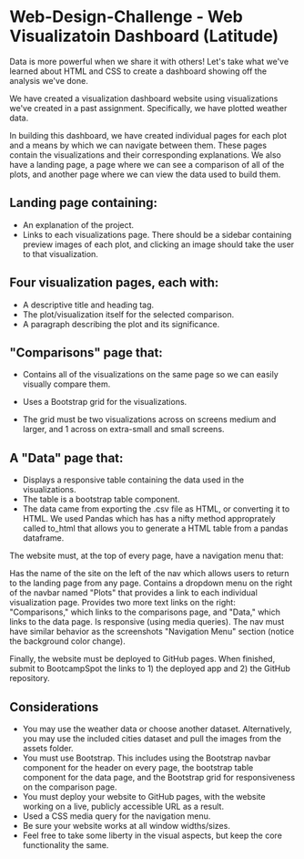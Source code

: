 # Web-Design-Challenge - Web Visualizatoin Dashboard (Latitude)
Data is more powerful when we share it with others! Let's take what we've learned about HTML and CSS to create a dashboard showing off the analysis we've done.

We have created a visualization dashboard website using visualizations we've created in a past assignment. Specifically, we have plotted weather data.

In building this dashboard, we have created individual pages for each plot and a means by which we can navigate between them. These pages contain the visualizations and their corresponding explanations. We also have a landing page, a page where we can see a comparison of all of the plots, and another page where we can view the data used to build them.


## Landing page containing:

* An explanation of the project.
* Links to each visualizations page. There should be a sidebar containing preview images of each plot, and clicking an image should take the user to that visualization.


## Four visualization pages, each with:

* A descriptive title and heading tag.
* The plot/visualization itself for the selected comparison.
* A paragraph describing the plot and its significance.


## "Comparisons" page that:

* Contains all of the visualizations on the same page so we can easily visually compare them.
* Uses a Bootstrap grid for the visualizations.

* The grid must be two visualizations across on screens medium and larger, and 1 across on extra-small and small screens.




## A "Data" page that:

* Displays a responsive table containing the data used in the visualizations.
* The table is a bootstrap table component.
* The data came from exporting the .csv file as HTML, or converting it to HTML. We used Pandas which has has a nifty method approprately called to_html that allows you to generate a HTML table from a pandas dataframe.






The website must, at the top of every page, have a navigation menu that:

Has the name of the site on the left of the nav which allows users to return to the landing page from any page.
Contains a dropdown menu on the right of the navbar named "Plots" that provides a link to each individual visualization page.
Provides two more text links on the right: "Comparisons," which links to the comparisons page, and "Data," which links to the data page.
Is responsive (using media queries). The nav must have similar behavior as the screenshots "Navigation Menu" section (notice the background color change).

Finally, the website must be deployed to GitHub pages.
When finished, submit to BootcampSpot the links to 1) the deployed app and 2) the GitHub repository.

## Considerations

* You may use the weather data or choose another dataset. Alternatively, you may use the included cities dataset and pull the images from the assets folder.
* You must use Bootstrap. This includes using the Bootstrap navbar component for the header on every page, the bootstrap table component for the data page, and the Bootstrap grid for responsiveness on the comparison page.
* You must deploy your website to GitHub pages, with the website working on a live, publicly accessible URL as a result.
* Used a CSS media query for the navigation menu.
* Be sure your website works at all window widths/sizes.
* Feel free to take some liberty in the visual aspects, but keep the core functionality the same.






